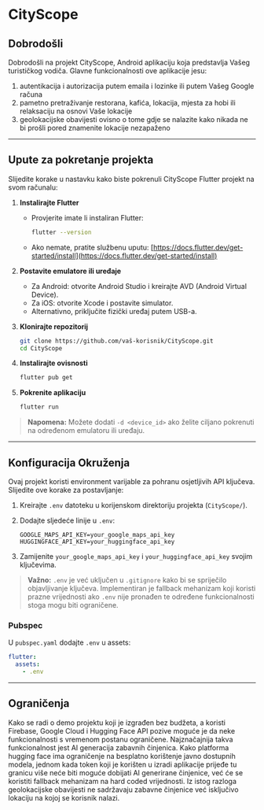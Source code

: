 # CityScope

## Dobrodošli

Dobrodošli na projekt CityScope, Android aplikaciju koja predstavlja Vašeg turističkog vodiča. 
Glavne funkcionalnosti ove aplikacije jesu:
1. autentikacija i autorizacija putem emaila i lozinke ili putem Vašeg Google računa
2. pametno pretraživanje restorana, kafića, lokacija, mjesta za hobi ili relaksaciju na osnovi Vaše lokacije
3. geolokacijske obavijesti ovisno o tome gdje se nalazite kako nikada ne bi prošli pored znamenite lokacije nezapaženo

---

## Upute za pokretanje projekta

Slijedite korake u nastavku kako biste pokrenuli CityScope Flutter projekt na svom računalu:

1. **Instalirajte Flutter**

   * Provjerite imate li instaliran Flutter:

     ```bash
     flutter --version
     ```
   * Ako nemate, pratite službenu uputu: [https://docs.flutter.dev/get-started/install](https://docs.flutter.dev/get-started/install)

2. **Postavite emulatore ili uređaje**

   * Za Android: otvorite Android Studio i kreirajte AVD (Android Virtual Device).
   * Za iOS: otvorite Xcode i postavite simulator.
   * Alternativno, priključite fizički uređaj putem USB-a.

3. **Klonirajte repozitorij**

   ```bash
   git clone https://github.com/vaš-korisnik/CityScope.git
   cd CityScope
   ```

4. **Instalirajte ovisnosti**

   ```bash
   flutter pub get
   ```

5. **Pokrenite aplikaciju**

   ```bash
   flutter run
   ```

> **Napomena:** Možete dodati `-d <device_id>` ako želite ciljano pokrenuti na određenom emulatoru ili uređaju.

---

## Konfiguracija Okruženja

Ovaj projekt koristi environment varijable za pohranu osjetljivih API ključeva. Slijedite ove korake za postavljanje:

1. Kreirajte `.env` datoteku u korijenskom direktoriju projekta (`CityScope/`).
2. Dodajte sljedeće linije u `.env`:

   ```dotenv
   GOOGLE_MAPS_API_KEY=your_google_maps_api_key
   HUGGINGFACE_API_KEY=your_huggingface_api_key
   ```
3. Zamijenite `your_google_maps_api_key` i `your_huggingface_api_key` svojim ključevima.

> **Važno:** `.env` je već uključen u `.gitignore` kako bi se spriječilo objavljivanje ključeva. Implementiran je fallback mehanizam koji koristi prazne vrijednosti ako `.env` nije pronađen te određene funkcionalnosti stoga mogu biti ograničene.

### Pubspec

U `pubspec.yaml` dodajte `.env` u assets:

```yaml
flutter:
  assets:
    - .env
```

---

## Ograničenja

Kako se radi o demo projektu koji je izgrađen bez budžeta, a koristi Firebase, Google Cloud i Hugging Face API pozive moguće je da neke funkcionalnosti s vremenom postanu ograničene. 
Najznačajnija takva funkcionalnost jest AI generacija zabavnih činjenica. Kako platforma hugging face ima ograničenje na besplatno korištenje javno dostupnih modela, jednom kada token koji je korišten u izradi aplikacije prijeđe tu granicu više neće biti moguće dobijati AI generirane činjenice, već će se koristiti fallback mehanizam na hard coded vrijednosti. Iz istog razloga geolokacijske obavijesti ne sadržavaju zabavne činjenice već isključivo lokaciju na kojoj se korisnik nalazi. 

